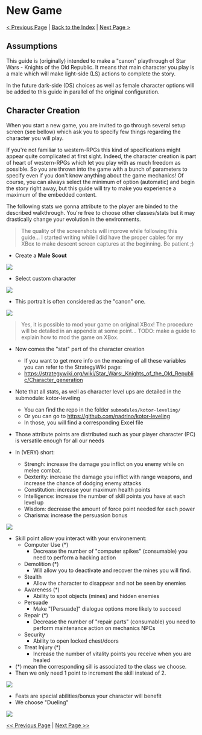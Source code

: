 # New Game

[< Previous Page](./000_Index.md) | [Back to the Index](./000_Index.md) | [Next Page >](./011_EndarSpire.md)

## Assumptions

This guide is (originally) intended to make a "canon" playthrough of Star Wars - Knights
of the Old Republic. It means that main character you play is a male which will make
light-side (LS) actions to complete the story.

In the future dark-side (DS) choices as well as female character options will be added to
this guide in parallel of the original configuration.  

## Character Creation

When you start a new game, you are invited to go through several setup screen (see bellow)
which ask you to specify few things regarding the character you will play.

If you're not familiar to western-RPGs this kind of specifications might appear quite 
complicated at first sight. Indeed, the character creation is part of heart of western-RPGs
which let you play with as much freedom as possible. So you are thrown into the game with a
bunch of parameters to specify even if you don't know anything about the game mechanics!
Of course, you can always select the minimum of option (automatic) and begin the story right
away, but this guide will try to make you experience a maximum of the embedded content.

The following stats we gonna attribute to the player are binded to the described walkthrough.
You're free to choose other classes/stats but it may drastically change your evolution in the
environments.

> The quality of the screenshots will improve while following this guide... I started writing
> while I did have the proper cables for my XBox to make descent screen captures at the 
> beginning. Be patient ;)


- Create a **Male Scout**

![](../resources/images/screenshots/classSelect.png)


- Select custom character

![](../resources/images/screenshots/customCharacter.png)


- This portrait is often considered as the "canon" one.

![](../resources/images/screenshots/portraitSelect.png)

> Yes, it is possible to mod your game on original XBox! 
> The procedure will be detailed in an appendix at some point...
> TODO: make a guide to explain how to mod the game on XBox.


- Now comes the "stat" part of the character creation
    - If you want to get more info on the meaning of all these variables you can refer to the StrategyWiki page:
    - https://strategywiki.org/wiki/Star_Wars:_Knights_of_the_Old_Republic/Character_generation
- Note that all stats, as well as character level ups are detailed in the submodule: kotor-leveling
    - You can find the repo in the folder `submodules/kotor-leveling/`
    - Or you can go to https://github.com/nadrino/kotor-leveling
    - In those, you will find a corresponding Excel file


- Those attribute points are distributed such as your player character (PC) is versatile enough for all our needs
- In (VERY) short:
    - Strengh: increase the damage you inflict on you enemy while on melee combat.
    - Dexterity: increase the damage you inflict with range weapons, and increase the chance of dodging enemy attacks
    - Constitution: increase your maximum health points
    - Intelligence: increase the number of skill points you have at each level up
    - Wisdom: decrease the amount of force point needed for each power
    - Charisma: increase the persuasion bonus

![](../resources/images/screenshots/attributesSelect.png)

- Skill point allow you interact with your environement:
    - Computer Use (*)
        - Decrease the number of "computer spikes" (consumable) you need to perform a hacking action
    - Demolition (*)
        - Will allow you to deactivate and recover the mines you will find.
    - Stealth
        - Allow the character to disappear and not be seen by enemies
    - Awareness (*)
        - Ability to spot objects (mines) and hidden enemies
    - Persuade
        - Make "[Persuade]" dialogue options more likely to succeed
    - Repair (*)
        - Decrease the number of "repair parts" (consumable) you need to perform maintenance action on mechanics NPCs
    - Security
        - Ability to open locked chest/doors
    - Treat Injury (*)
        - Increase the number of vitality points you receive when you are healed
- (*) mean the corresponding sill is associated to the class we choose. 
- Then we only need 1 point to increment the skill instead of 2.


![](../resources/images/screenshots/skillsSelect.png)


- Feats are special abilities/bonus your character will benefit
- We choose "Dueling"

![](../resources/images/screenshots/featsSelect.png)

[<< Previous Page](./000_Index.md) | [Next Page >>](./011_EndarSpire.md)